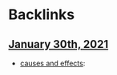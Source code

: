 
# Backlinks
## [January 30th, 2021](<January 30th, 2021.md>)
- [causes and effects](<causes and effects.md>):

